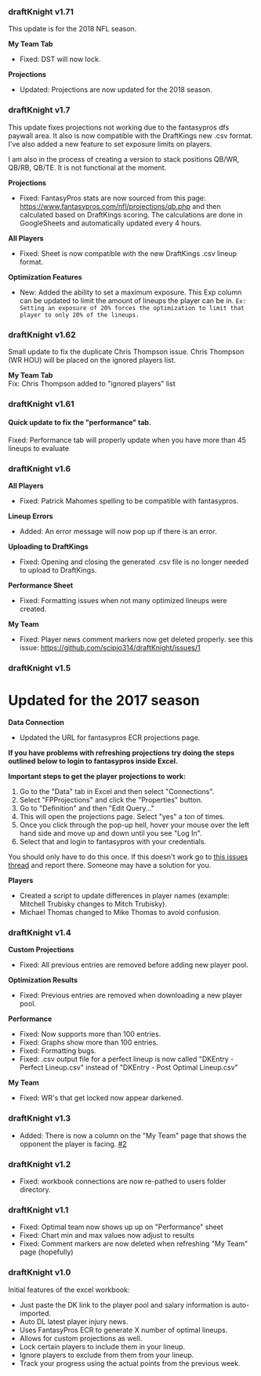 ### draftKnight v1.71

This update is for the 2018 NFL season. 

**My Team Tab**  

* Fixed: DST will now lock.  

**Projections**  

* Updated: Projections are now updated for the 2018 season.  

### draftKnight v1.7

This update fixes projections not working due to the fantasypros dfs paywall area. It also is now compatible with the DraftKings new .csv format. I've also added a new feature to set exposure limits on players.

I am also in the process of creating a version to stack positions QB/WR, QB/RB, QB/TE. It is not functional at the moment.  

**Projections**  

* Fixed: FantasyPros stats are now sourced from this page: https://www.fantasypros.com/nfl/projections/qb.php and then calculated based on DraftKings scoring. The calculations are done in GoogleSheets and automatically updated every 4 hours.  

**All Players**  

* Fixed: Sheet is now compatible with the new DraftKings .csv lineup format.  

**Optimization Features**  

* New: Added the ability to set a maximum exposure. This Exp column can be updated to limit the amount of lineups the player can be in.  `Ex: Setting an exposure of 20% forces the optimization to limit that player to only 20% of the lineups.`  

### draftKnight v1.62

Small update to fix the duplicate Chris Thompson issue. Chris Thompson (WR HOU) will be placed on the ignored players list.

**My Team Tab**  
 Fix: Chris Thompson added to "ignored players" list

### draftKnight v1.61

#### Quick update to fix the "performance" tab.  

Fixed: Performance tab will properly update when you have more than 45 lineups to evaluate  

### draftKnight v1.6  
**All Players**  
* Fixed: Patrick Mahomes spelling to be compatible with fantasypros.  

**Lineup Errors**  
* Added: An error message will now pop up if there is an error.  

**Uploading to DraftKings**  
* Fixed: Opening and closing the generated .csv file is no longer needed to upload to DraftKings.  

**Performance Sheet**  
* Fixed: Formatting issues when not many optimized lineups were created.  

**My Team**  
* Fixed: Player news comment markers now get deleted properly. see this issue:  https://github.com/scipio314/draftKnight/issues/1  

### draftKnight v1.5
# Updated for the 2017 season  

**Data Connection**  
* Updated the URL for fantasypros ECR projections page.  

**If you have problems with refreshing projections try doing the steps outlined below to login to fantasypros inside Excel.**    

**Important steps to get the player projections to work:**  
1. Go to the "Data" tab in Excel and then select "Connections".  
2. Select "FPProjections" and click the "Properties" button.  
3. Go to "Definition" and then "Edit Query..."  
4. This will open the projections page. Select "yes" a ton of times.  
5. Once you click through the pop-up hell, hover your mouse over the left hand side and move up and down until you see "Log In".  
6. Select that and login to fantasypros with your credentials.  

You should only have to do this once. If this doesn't work go to [this issues thread](https://github.com/scipio314/draftKnight/issues/8) and report there. Someone may have a solution for you.   

**Players**  
* Created a script to update differences in player names (example: Mitchell Trubisky changes to Mitch Trubisky).  
* Michael Thomas changed to Mike Thomas to avoid confusion.  

### draftKnight v1.4  
**Custom Projections**  
* Fixed: All previous entries are removed before adding new player pool.  

**Optimization Results**  
* Fixed: Previous entries are removed when downloading a new player pool.  

**Performance**  
* Fixed: Now supports more than 100 entries.  
* Fixed: Graphs show more than 100 entries.  
* Fixed: Formatting bugs.  
* Fixed: .csv output file for a perfect lineup is now called "DKEntry - Perfect Lineup.csv" instead of "DKEntry - Post Optimal Lineup.csv"  

**My Team**  
* Fixed: WR's that get locked now appear darkened.  

### draftKnight v1.3  
* Added: There is now a column on the "My Team" page that shows the opponent the player is facing.  [#2](https://github.com/scipio314/draftKnight/issues/2)

### draftKnight v1.2  
* Fixed: workbook connections are now re-pathed to users folder directory.  

### draftKnight v1.1  
* Fixed: Optimal team now shows up up on "Performance" sheet  
* Fixed: Chart min and max values now adjust to results  
* Fixed: Comment markers are now deleted when refreshing "My Team" page (hopefully)  

### draftKnight v1.0  

Initial features of the excel workbook:  
* Just paste the DK link to the player pool and salary information is auto-imported.
* Auto DL latest player injury news.
* Uses FantasyPros ECR to generate X number of optimal lineups.
* Allows for custom projections as well.
* Lock certain players to include them in your lineup.
* Ignore players to exclude from them from your lineup.
* Track your progress using the actual points from the previous week.
